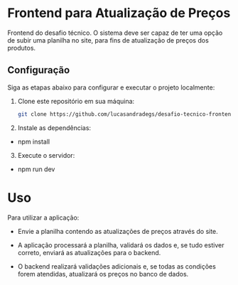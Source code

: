 # Frontend para Atualização de Preços

Frontend do desafio técnico. O sistema deve ser capaz de ter uma opção de subir uma planilha no site, para fins de atualização de preços dos produtos.

## Configuração

Siga as etapas abaixo para configurar e executar o projeto localmente:

1. Clone este repositório em sua máquina:

   ```bash
   git clone https://github.com/lucasandradegs/desafio-tecnico-frontend.git

2. Instale as dependências:
 
 - npm install

3. Execute o servidor:

 - npm run dev

# Uso
Para utilizar a aplicação:

 - Envie a planilha contendo as atualizações de preços através do site.

 - A aplicação processará a planilha, validará os dados e, se tudo estiver correto, enviará as atualizações para o backend.

 - O backend realizará validações adicionais e, se todas as condições forem atendidas, atualizará os preços no banco de dados.
